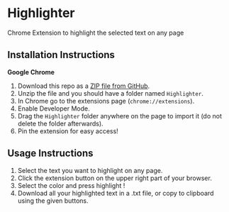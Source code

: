 # Highlighter
Chrome Extension to highlight the selected text on any page

## Installation Instructions
**Google Chrome**
1. Download this repo as a [ZIP file from GitHub](https://github.com/crudybagger/Highlighter/archive/master.zip).
1. Unzip the file and you should have a folder named `Highlighter`.
1. In Chrome go to the extensions page (`chrome://extensions`).
1. Enable Developer Mode.
1. Drag the `Highlighter` folder anywhere on the page to import it (do not delete the folder afterwards).
2. Pin the extension for easy access!

## Usage Instructions
1. Select the text you want to highlight on any page.
2. Click the extension button on the upper right part of your browser.
3. Select the color and press highlight !
4. Download all your highlighted text in a .txt file, or copy to clipboard using the given buttons.
